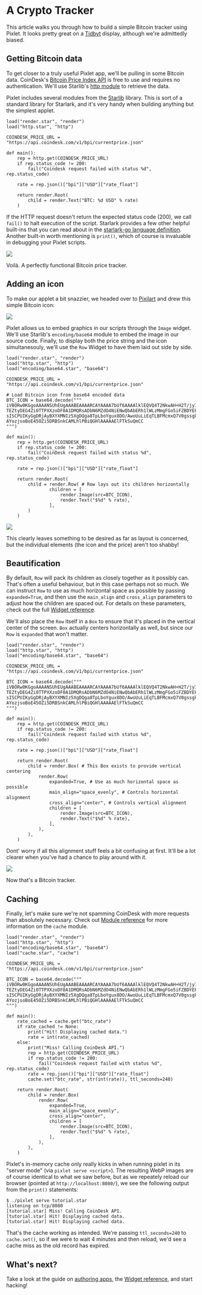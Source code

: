# A Crypto Tracker

This article walks you through how to build a simple Bitcoin tracker
using Pixlet. It looks pretty great on a
[Tidbyt](http://www.tidbyt.com/) display, although we're admittedly
biased.

## Getting Bitcoin data

To get closer to a truly useful Pixlet app, we'll be pulling in some
Bitcoin data. CoinDesk's [Bitcoin Price Index
API](https://www.coindesk.com/coindesk-api) is free to use and
requires no authentication. We'll use Starlib's [http
module](https://github.com/qri-io/starlib/tree/master/http) to
retrieve the data.

Pixlet includes several modules from the
[Starlib](https://github.com/qri-io/starlib) library. This is sort of
a standard library for Starlark, and it's very handy when building
anything but the simplest applet.

```starlark
load("render.star", "render")
load("http.star", "http")

COINDESK_PRICE_URL = "https://api.coindesk.com/v1/bpi/currentprice.json"

def main():
    rep = http.get(COINDESK_PRICE_URL)
    if rep.status_code != 200:
        fail("Coindesk request failed with status %d", rep.status_code)

    rate = rep.json()["bpi"]["USD"]["rate_float"]

    return render.Root(
        child = render.Text("BTC: %d USD" % rate)
    )
```

If the HTTP request doesn't return the expected status code (200), we
call `fail()` to halt execution of the script. Starlark provides a few
other helpful built-ins that you can read about in the [starlark-go
language
definition](https://github.com/google/starlark-go/blob/master/doc/spec.md). Another
built-in worth mentioning is `print()`, which of course is invaluable
in debugging your Pixlet scripts.

![](img/tutorial_2.gif)

Voilà. A perfectly functional Bitcoin price tracker.

## Adding an icon

To make our applet a bit snazzier, we headed over to
[Pixilart](https://www.pixilart.com/) and drew this simple Bitcoin
icon:

![](img/tutorial_btcicon.png)

Pixlet allows us to embed graphics in our scripts through the `Image`
widget. We'll use Starlib's `encoding/base64` module to embed the
image in our source code. Finally, to display both the price string
and the icon simultanesouly, we'll use the `Row` Widget to have them
laid out side by side.

```starlark
load("render.star", "render")
load("http.star", "http")
load("encoding/base64.star", "base64")

COINDESK_PRICE_URL = "https://api.coindesk.com/v1/bpi/currentprice.json"

# Load Bitcoin icon from base64 encoded data
BTC_ICON = base64.decode("""
iVBORw0KGgoAAAANSUhEUgAAABEAAAARCAYAAAA7bUf6AAAAlklEQVQ4T2NkwAH+H2T/jy7FaP+
TEZtyDEG4Zi0TTPXXzoDF0A1DMQRsADbN6MZdO4NiENwQbAbERh1lWLzMmgFGo5iFZBDYEFwuwG
sISCPUIKyGgDRjAyBXYXMNIz5XgDQga8TpLboYgux8DO/AwoUuLiEqTLBFMcmxQ7V0gssgklIsL
AYozjsoBoE45OZi5DRBSnkCAMLhlPBiQGHlAAAAAElFTkSuQmCC
""")

def main():
    rep = http.get(COINDESK_PRICE_URL)
    if rep.status_code != 200:
        fail("CoinDesk request failed with status %d", rep.status_code)

    rate = rep.json()["bpi"]["USD"]["rate_float"]

    return render.Root(
        child = render.Row( # Row lays out its children horizontally
                children = [
                    render.Image(src=BTC_ICON),
                    render.Text("$%d" % rate),
                ],
        )
    )
```

![](img/tutorial_3.gif)

This clearly leaves something to be desired as far as layout is
concerned, but the individual elements (the icon and the price) aren't
too shabby!

## Beautification

By default, `Row` will pack its children as closely together as it
possibly can. That's often a useful behaviour, but in this case
perhaps not so much. We can instruct `Row` to use as much horizontal
space as possible by passing `expanded=True`, and then use the
`main_align` and `cross_align` parameters to adjust how the children
are spaced out. For details on these parameters, check out the full
[Widget reference](../06_reference/widgets.md).

We'll also place the `Row` itself in a `Box` to ensure that it's
placed in the vertical center of the screen. `Box` actually centers
horizontally as well, but since our `Row` is `expanded` that won't
matter.

```starlark
load("render.star", "render")
load("http.star", "http")
load("encoding/base64.star", "base64")

COINDESK_PRICE_URL = "https://api.coindesk.com/v1/bpi/currentprice.json"

BTC_ICON = base64.decode("""
iVBORw0KGgoAAAANSUhEUgAAABEAAAARCAYAAAA7bUf6AAAAlklEQVQ4T2NkwAH+H2T/jy7FaP+
TEZtyDEG4Zi0TTPXXzoDF0A1DMQRsADbN6MZdO4NiENwQbAbERh1lWLzMmgFGo5iFZBDYEFwuwG
sISCPUIKyGgDRjAyBXYXMNIz5XgDQga8TpLboYgux8DO/AwoUuLiEqTLBFMcmxQ7V0gssgklIsL
AYozjsoBoE45OZi5DRBSnkCAMLhlPBiQGHlAAAAAElFTkSuQmCC
""")

def main():
    rep = http.get(COINDESK_PRICE_URL)
    if rep.status_code != 200:
        fail("Coindesk request failed with status %d", rep.status_code)

    rate = rep.json()["bpi"]["USD"]["rate_float"]

    return render.Root(
        child = render.Box( # This Box exists to provide vertical centering
            render.Row(
                expanded=True, # Use as much horizontal space as possible
                main_align="space_evenly", # Controls horizontal alignment
                cross_align="center", # Controls vertical alignment
                children = [
                    render.Image(src=BTC_ICON),
                    render.Text("$%d" % rate),
                ],
            ),
        ),
    )
```

Dont' worry if all this alignment stuff feels a bit confusing at
first. It'll be a lot clearer when you've had a chance to play around
with it.

![](img/tutorial_4.gif)

Now that's a Bitcoin tracker.

## Caching

Finally, let's make sure we're not spamming CoinDesk with more
requests than absolutely necessary. Check out [Module reference](../06_reference/modules.md) for more information on the `cache` module.

```starlark
load("render.star", "render")
load("http.star", "http")
load("encoding/base64.star", "base64")
load("cache.star", "cache")

COINDESK_PRICE_URL = "https://api.coindesk.com/v1/bpi/currentprice.json"

BTC_ICON = base64.decode("""
iVBORw0KGgoAAAANSUhEUgAAABEAAAARCAYAAAA7bUf6AAAAlklEQVQ4T2NkwAH+H2T/jy7FaP+
TEZtyDEG4Zi0TTPXXzoDF0A1DMQRsADbN6MZdO4NiENwQbAbERh1lWLzMmgFGo5iFZBDYEFwuwG
sISCPUIKyGgDRjAyBXYXMNIz5XgDQga8TpLboYgux8DO/AwoUuLiEqTLBFMcmxQ7V0gssgklIsL
AYozjsoBoE45OZi5DRBSnkCAMLhlPBiQGHlAAAAAElFTkSuQmCC
""")

def main():
    rate_cached = cache.get("btc_rate")
    if rate_cached != None:
        print("Hit! Displaying cached data.")
        rate = int(rate_cached)
    else:
        print("Miss! Calling CoinDesk API.")
        rep = http.get(COINDESK_PRICE_URL)
        if rep.status_code != 200:
            fail("Coindesk request failed with status %d", rep.status_code)
        rate = rep.json()["bpi"]["USD"]["rate_float"]
        cache.set("btc_rate", str(int(rate)), ttl_seconds=240)

    return render.Root(
        child = render.Box(
            render.Row(
                expanded=True,
                main_align="space_evenly",
                cross_align="center",
                children = [
                    render.Image(src=BTC_ICON),
                    render.Text("$%d" % rate),
                ],
            ),
        ),
    )
```

Pixlet's in-memory cache only really kicks in when running pixlet in
its "server mode" (via `pixlet serve <script>`). The resulting WebP
images are of course identical to what we saw before, but as we
repeately reload our browser (pointed at `http://localhost:8080/`), we
see the following output from the `print()` statements:

```console
$ ./pixlet serve tutorial.star
listening on tcp/8080
[tutorial.star] Miss! Calling CoinDesk API.
[tutorial.star] Hit! Displaying cached data.
[tutorial.star] Hit! Displaying cached data.
```

That's the cache working as intended. We're passing `ttl_seconds=240`
to `cache.set()`, so if we were to wait 4 minutes and then reload,
we'd see a cache miss as the old record has expired.

## What's next?

Take a look at the guide on [authoring apps](./02_authoring_apps.md), the [Widget reference](../06_reference/widgets.md), and start hacking!
